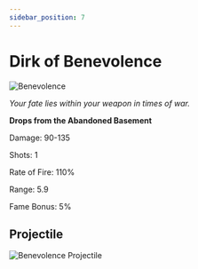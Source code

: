 ```yaml
---
sidebar_position: 7
---
```


# Dirk of Benevolence

![Benevolence](https://vwiki.valorserver.com/api/item/picture/dirk%20of%20benevolence)

<i>Your fate lies within your weapon in times of war.</i>

**Drops from the Abandoned Basement**

Damage: 90-135

Shots: 1

Rate of Fire: 110%

Range: 5.9

Fame Bonus: 5%

## Projectile

![Benevolence Projectile](https://cdn.discordapp.com/attachments/953134990428868629/981727291375767582/dirk_of_benevolence.gif)

